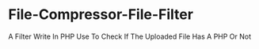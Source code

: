 # File-Compressor-File-Filter
A Filter Write In PHP Use To Check If The Uploaded File Has A PHP Or Not

